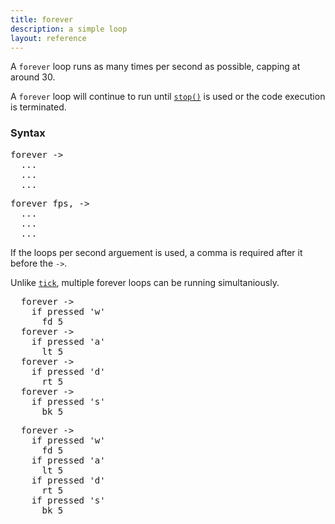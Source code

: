 ```yaml
---
title: forever
description: a simple loop
layout: reference
---
```


A `forever` loop runs as many times per second as possible, capping at around 30. 

A `forever` loop will continue to run until [`stop()`](stop.html) is used or the code execution is terminated. 

### Syntax

<pre class="jumbo">
forever -><span data-dfnright="code to run">
  ...
  ...
  ...</span>
</pre>

<pre class="jumbo">
forever <span data-dfnup="loops per second">fps,</span> -><span data-dfnright="code to run">
  ...
  ...
  ...</span>
</pre>

If the loops per second arguement is used, a comma is required after it before the `->`. 

Unlike [`tick`](tick.html), multiple forever loops can be running simultaniously.

<pre class="examp">
  forever ->
    if pressed 'w'
      fd 5
  forever ->
    if pressed 'a'
      lt 5
  forever ->
    if pressed 'd'
      rt 5
  forever ->
    if pressed 's'
      bk 5
</pre>

<script type="demo" caption="Parallel Forever Loops">
demo ->
  forever ->
    if pressed 'w'
      fd 5
  forever ->
    if pressed 'a'
      lt 5
  forever ->
    if pressed 'd'
      rt 5
  forever ->
    if pressed 's'
      bk 5
</script>

<pre class="examp">
  forever ->
    if pressed 'w'
      fd 5
    if pressed 'a'
      lt 5
    if pressed 'd'
      rt 5
    if pressed 's'
      bk 5

</pre>

<script type="demo" caption="Single Forever Loop">
demo ->
  forever ->
    if pressed 'w'
      fd 5
    if pressed 'a'
      lt 5
    if pressed 'd'
      rt 5
    if pressed 's'
      bk 5
</script>
